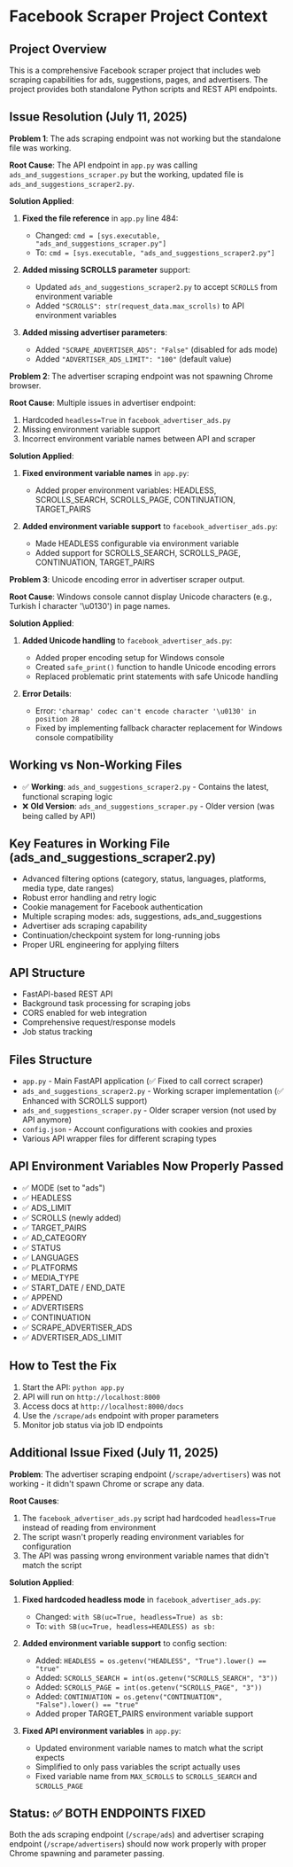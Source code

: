 # Facebook Scraper Project Context

## Project Overview

This is a comprehensive Facebook scraper project that includes web scraping capabilities for ads, suggestions, pages, and advertisers. The project provides both standalone Python scripts and REST API endpoints.

## Issue Resolution (July 11, 2025)

**Problem 1**: The ads scraping endpoint was not working but the standalone file was working.

**Root Cause**: The API endpoint in `app.py` was calling `ads_and_suggestions_scraper.py` but the working, updated file is `ads_and_suggestions_scraper2.py`.

**Solution Applied**:

1. **Fixed the file reference** in `app.py` line 484:
   - Changed: `cmd = [sys.executable, "ads_and_suggestions_scraper.py"]`
   - To: `cmd = [sys.executable, "ads_and_suggestions_scraper2.py"]`

2. **Added missing SCROLLS parameter** support:
   - Updated `ads_and_suggestions_scraper2.py` to accept `SCROLLS` from environment variable
   - Added `"SCROLLS": str(request_data.max_scrolls)` to API environment variables

3. **Added missing advertiser parameters**:
   - Added `"SCRAPE_ADVERTISER_ADS": "False"` (disabled for ads mode)
   - Added `"ADVERTISER_ADS_LIMIT": "100"` (default value)

**Problem 2**: The advertiser scraping endpoint was not spawning Chrome browser.

**Root Cause**: Multiple issues in advertiser endpoint:
1. Hardcoded `headless=True` in `facebook_advertiser_ads.py`
2. Missing environment variable support
3. Incorrect environment variable names between API and scraper

**Solution Applied**:

1. **Fixed environment variable names** in `app.py`:
   - Added proper environment variables: HEADLESS, SCROLLS_SEARCH, SCROLLS_PAGE, CONTINUATION, TARGET_PAIRS

2. **Added environment variable support** to `facebook_advertiser_ads.py`:
   - Made HEADLESS configurable via environment variable
   - Added support for SCROLLS_SEARCH, SCROLLS_PAGE, CONTINUATION, TARGET_PAIRS

**Problem 3**: Unicode encoding error in advertiser scraper output.

**Root Cause**: Windows console cannot display Unicode characters (e.g., Turkish İ character '\u0130') in page names.

**Solution Applied**:

1. **Added Unicode handling** to `facebook_advertiser_ads.py`:
   - Added proper encoding setup for Windows console
   - Created `safe_print()` function to handle Unicode encoding errors
   - Replaced problematic print statements with safe Unicode handling

2. **Error Details**:
   - Error: `'charmap' codec can't encode character '\u0130' in position 28`
   - Fixed by implementing fallback character replacement for Windows console compatibility

## Working vs Non-Working Files

- ✅ **Working**: `ads_and_suggestions_scraper2.py` - Contains the latest, functional scraping logic
- ❌ **Old Version**: `ads_and_suggestions_scraper.py` - Older version (was being called by API)

## Key Features in Working File (ads_and_suggestions_scraper2.py)

- Advanced filtering options (category, status, languages, platforms, media type, date ranges)
- Robust error handling and retry logic
- Cookie management for Facebook authentication
- Multiple scraping modes: ads, suggestions, ads_and_suggestions
- Advertiser ads scraping capability
- Continuation/checkpoint system for long-running jobs
- Proper URL engineering for applying filters

## API Structure

- FastAPI-based REST API
- Background task processing for scraping jobs
- CORS enabled for web integration
- Comprehensive request/response models
- Job status tracking

## Files Structure

- `app.py` - Main FastAPI application (✅ Fixed to call correct scraper)
- `ads_and_suggestions_scraper2.py` - Working scraper implementation (✅ Enhanced with SCROLLS support)
- `ads_and_suggestions_scraper.py` - Older scraper version (not used by API anymore)
- `config.json` - Account configurations with cookies and proxies
- Various API wrapper files for different scraping types

## API Environment Variables Now Properly Passed

- ✅ MODE (set to "ads")
- ✅ HEADLESS
- ✅ ADS_LIMIT
- ✅ SCROLLS (newly added)
- ✅ TARGET_PAIRS
- ✅ AD_CATEGORY
- ✅ STATUS
- ✅ LANGUAGES
- ✅ PLATFORMS
- ✅ MEDIA_TYPE
- ✅ START_DATE / END_DATE
- ✅ APPEND
- ✅ ADVERTISERS
- ✅ CONTINUATION
- ✅ SCRAPE_ADVERTISER_ADS
- ✅ ADVERTISER_ADS_LIMIT

## How to Test the Fix

1. Start the API: `python app.py`
2. API will run on `http://localhost:8000`
3. Access docs at `http://localhost:8000/docs`
4. Use the `/scrape/ads` endpoint with proper parameters
5. Monitor job status via job ID endpoints

## Additional Issue Fixed (July 11, 2025)

**Problem**: The advertiser scraping endpoint (`/scrape/advertisers`) was not working - it didn't spawn Chrome or scrape any data.

**Root Causes**:
1. The `facebook_advertiser_ads.py` script had hardcoded `headless=True` instead of reading from environment
2. The script wasn't properly reading environment variables for configuration
3. The API was passing wrong environment variable names that didn't match the script

**Solution Applied**:

1. **Fixed hardcoded headless mode** in `facebook_advertiser_ads.py`:
   - Changed: `with SB(uc=True, headless=True) as sb:`
   - To: `with SB(uc=True, headless=HEADLESS) as sb:`

2. **Added environment variable support** to config section:
   - Added: `HEADLESS = os.getenv("HEADLESS", "True").lower() == "true"`
   - Added: `SCROLLS_SEARCH = int(os.getenv("SCROLLS_SEARCH", "3"))`
   - Added: `SCROLLS_PAGE = int(os.getenv("SCROLLS_PAGE", "3"))`
   - Added: `CONTINUATION = os.getenv("CONTINUATION", "False").lower() == "true"`
   - Added proper TARGET_PAIRS environment variable support

3. **Fixed API environment variables** in `app.py`:
   - Updated environment variable names to match what the script expects
   - Simplified to only pass variables the script actually uses
   - Fixed variable name from `MAX_SCROLLS` to `SCROLLS_SEARCH` and `SCROLLS_PAGE`

## Status: ✅ BOTH ENDPOINTS FIXED

Both the ads scraping endpoint (`/scrape/ads`) and advertiser scraping endpoint (`/scrape/advertisers`) should now work properly with proper Chrome spawning and parameter passing.
